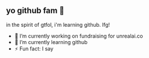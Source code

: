 ## yo github fam 👋

<!--
**jeanpierrehill/jeanpierrehill** is a ✨ _special_ ✨ repository because its `README.md` (this file) appears on your GitHub profile.

Here are some ideas to get you started:
-->
in the spirit of gtfol, i'm learning github.  lfg!

- 🔭 I’m currently working on fundraising for unrealai.co
- 🌱 I’m currently learning github
- ⚡ Fun fact: I say 
